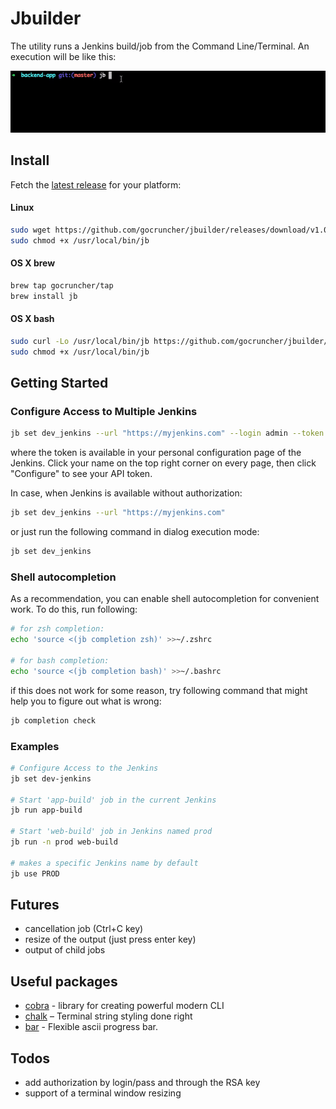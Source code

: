 # Jbuilder

The utility runs a Jenkins build/job from the Command Line/Terminal.
An execution will be like this:

![terminal demo](assets/demo.gif)

## Install
Fetch the [latest release](https://github.com/gocruncher/jbuilder/releases) for your platform:

#### Linux

```bash
sudo wget https://github.com/gocruncher/jbuilder/releases/download/v1.0.1/jbuilder-1.0.1-linux-amd64 -O /usr/local/bin/jb
sudo chmod +x /usr/local/bin/jb
```

#### OS X brew

```bash
brew tap gocruncher/tap
brew install jb
```
#### OS X bash
```bash
sudo curl -Lo /usr/local/bin/jb https://github.com/gocruncher/jbuilder/releases/download/v1.0.1/jbuilder-1.0.1-darwin-amd64
sudo chmod +x /usr/local/bin/jb
```

## Getting Started 

### Configure Access to Multiple Jenkins

```bash
jb set dev_jenkins --url "https://myjenkins.com" --login admin --token 11aa0926784999dab5  
```
where the token is available in your personal configuration page of the Jenkins. Click your name on the top right corner on every page, then click "Configure" to see your API token. 

In case, when Jenkins is available without authorization:
```bash
jb set dev_jenkins --url "https://myjenkins.com"  
```

or just run the following command in dialog execution mode:
```bash
jb set dev_jenkins
```


### Shell autocompletion

As a recommendation, you can enable shell autocompletion for convenient work. To do this, run following:
```bash
# for zsh completion:
echo 'source <(jb completion zsh)' >>~/.zshrc

# for bash completion:
echo 'source <(jb completion bash)' >>~/.bashrc
```
if this does not work for some reason, try following command that might help you to figure out what is wrong: 
```bash
jb completion check
```

### Examples
```bash
# Configure Access to the Jenkins
jb set dev-jenkins

# Start 'app-build' job in the current Jenkins
jb run app-build

# Start 'web-build' job in Jenkins named prod
jb run -n prod web-build

# makes a specific Jenkins name by default
jb use PROD  
```

## Futures
- cancellation job (Ctrl+C key)
- resize of the output (just press enter key)
- output of child jobs   

## Useful packages
- [cobra](https://github.com/spf13/cobra) - library for creating powerful modern CLI
- [chalk](https://github.com/chalk/chalk) – Terminal string styling done right
- [bar](https://github.com/superhawk610/bar) - Flexible ascii progress bar.

## Todos
- add authorization by login/pass and through the RSA key
- support of a terminal window resizing

